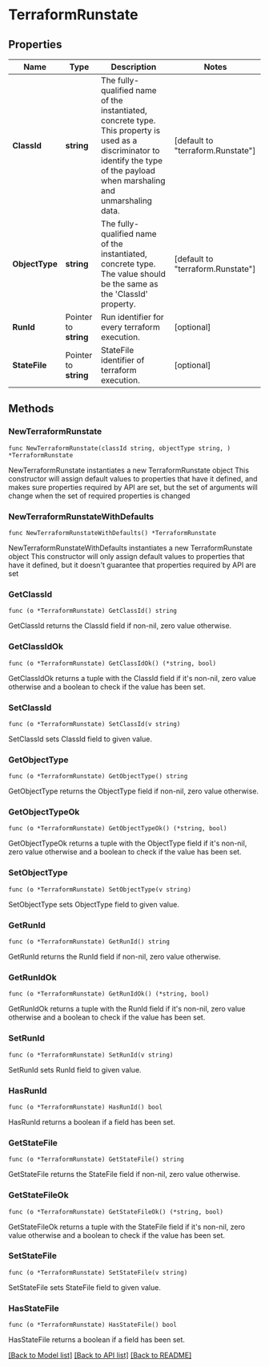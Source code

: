 # TerraformRunstate

## Properties

Name | Type | Description | Notes
------------ | ------------- | ------------- | -------------
**ClassId** | **string** | The fully-qualified name of the instantiated, concrete type. This property is used as a discriminator to identify the type of the payload when marshaling and unmarshaling data. | [default to "terraform.Runstate"]
**ObjectType** | **string** | The fully-qualified name of the instantiated, concrete type. The value should be the same as the &#39;ClassId&#39; property. | [default to "terraform.Runstate"]
**RunId** | Pointer to **string** | Run identifier for every terraform execution. | [optional] 
**StateFile** | Pointer to **string** | StateFile identifier of terraform execution. | [optional] 

## Methods

### NewTerraformRunstate

`func NewTerraformRunstate(classId string, objectType string, ) *TerraformRunstate`

NewTerraformRunstate instantiates a new TerraformRunstate object
This constructor will assign default values to properties that have it defined,
and makes sure properties required by API are set, but the set of arguments
will change when the set of required properties is changed

### NewTerraformRunstateWithDefaults

`func NewTerraformRunstateWithDefaults() *TerraformRunstate`

NewTerraformRunstateWithDefaults instantiates a new TerraformRunstate object
This constructor will only assign default values to properties that have it defined,
but it doesn't guarantee that properties required by API are set

### GetClassId

`func (o *TerraformRunstate) GetClassId() string`

GetClassId returns the ClassId field if non-nil, zero value otherwise.

### GetClassIdOk

`func (o *TerraformRunstate) GetClassIdOk() (*string, bool)`

GetClassIdOk returns a tuple with the ClassId field if it's non-nil, zero value otherwise
and a boolean to check if the value has been set.

### SetClassId

`func (o *TerraformRunstate) SetClassId(v string)`

SetClassId sets ClassId field to given value.


### GetObjectType

`func (o *TerraformRunstate) GetObjectType() string`

GetObjectType returns the ObjectType field if non-nil, zero value otherwise.

### GetObjectTypeOk

`func (o *TerraformRunstate) GetObjectTypeOk() (*string, bool)`

GetObjectTypeOk returns a tuple with the ObjectType field if it's non-nil, zero value otherwise
and a boolean to check if the value has been set.

### SetObjectType

`func (o *TerraformRunstate) SetObjectType(v string)`

SetObjectType sets ObjectType field to given value.


### GetRunId

`func (o *TerraformRunstate) GetRunId() string`

GetRunId returns the RunId field if non-nil, zero value otherwise.

### GetRunIdOk

`func (o *TerraformRunstate) GetRunIdOk() (*string, bool)`

GetRunIdOk returns a tuple with the RunId field if it's non-nil, zero value otherwise
and a boolean to check if the value has been set.

### SetRunId

`func (o *TerraformRunstate) SetRunId(v string)`

SetRunId sets RunId field to given value.

### HasRunId

`func (o *TerraformRunstate) HasRunId() bool`

HasRunId returns a boolean if a field has been set.

### GetStateFile

`func (o *TerraformRunstate) GetStateFile() string`

GetStateFile returns the StateFile field if non-nil, zero value otherwise.

### GetStateFileOk

`func (o *TerraformRunstate) GetStateFileOk() (*string, bool)`

GetStateFileOk returns a tuple with the StateFile field if it's non-nil, zero value otherwise
and a boolean to check if the value has been set.

### SetStateFile

`func (o *TerraformRunstate) SetStateFile(v string)`

SetStateFile sets StateFile field to given value.

### HasStateFile

`func (o *TerraformRunstate) HasStateFile() bool`

HasStateFile returns a boolean if a field has been set.


[[Back to Model list]](../README.md#documentation-for-models) [[Back to API list]](../README.md#documentation-for-api-endpoints) [[Back to README]](../README.md)


